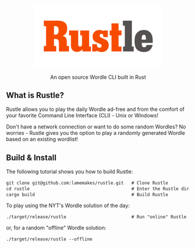 <p align="center">
    <img src="docs/images/rustle_logo.png" alt="Rustle Logo" width="350px"/>
</p>
<p align="center">An open source Wordle CLI built in Rust</p>

## What is Rustle?
 
Rustle allows you to play the daily Wordle ad-free and from the comfort of your favorite Command Line Interface (CLI) - Unix or Windows!

Don't have a network connection or want to do some random Wordles? No worries - Rustle gives you the option to play a randomly generated Wordle based on an existing wordlist!

## Build & Install

The following tutorial shows you how to build Rustle:
```
git clone git@github.com:lamemakes/rustle.git   # Clone Rustle
cd rustle                                       # Enter the Rustle dir
cargo build                                     # Build Rustle
```

To play using the NYT's Wordle solution of the day:
```
./target/release/rustle                         # Run "online" Rustle
```

or, for a random "offline" Wordle solution:
```
./target/release/rustle --offline
```